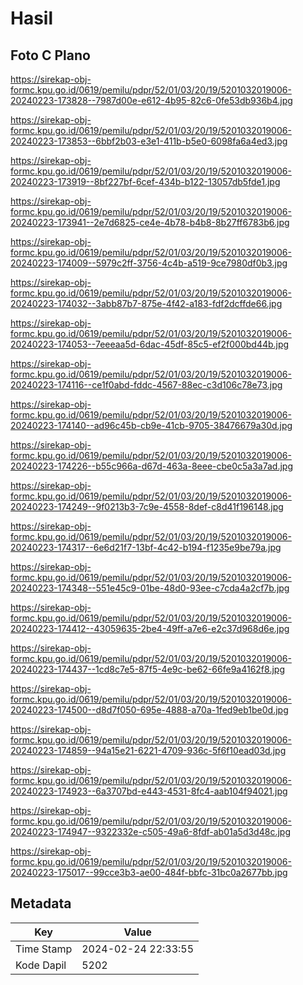 # Hasil

## Foto C Plano

https://sirekap-obj-formc.kpu.go.id/0619/pemilu/pdpr/52/01/03/20/19/5201032019006-20240223-173828--7987d00e-e612-4b95-82c6-0fe53db936b4.jpg

https://sirekap-obj-formc.kpu.go.id/0619/pemilu/pdpr/52/01/03/20/19/5201032019006-20240223-173853--6bbf2b03-e3e1-411b-b5e0-6098fa6a4ed3.jpg

https://sirekap-obj-formc.kpu.go.id/0619/pemilu/pdpr/52/01/03/20/19/5201032019006-20240223-173919--8bf227bf-6cef-434b-b122-13057db5fde1.jpg

https://sirekap-obj-formc.kpu.go.id/0619/pemilu/pdpr/52/01/03/20/19/5201032019006-20240223-173941--2e7d6825-ce4e-4b78-b4b8-8b27ff6783b6.jpg

https://sirekap-obj-formc.kpu.go.id/0619/pemilu/pdpr/52/01/03/20/19/5201032019006-20240223-174009--5979c2ff-3756-4c4b-a519-9ce7980df0b3.jpg

https://sirekap-obj-formc.kpu.go.id/0619/pemilu/pdpr/52/01/03/20/19/5201032019006-20240223-174032--3abb87b7-875e-4f42-a183-fdf2dcffde66.jpg

https://sirekap-obj-formc.kpu.go.id/0619/pemilu/pdpr/52/01/03/20/19/5201032019006-20240223-174053--7eeeaa5d-6dac-45df-85c5-ef2f000bd44b.jpg

https://sirekap-obj-formc.kpu.go.id/0619/pemilu/pdpr/52/01/03/20/19/5201032019006-20240223-174116--ce1f0abd-fddc-4567-88ec-c3d106c78e73.jpg

https://sirekap-obj-formc.kpu.go.id/0619/pemilu/pdpr/52/01/03/20/19/5201032019006-20240223-174140--ad96c45b-cb9e-41cb-9705-38476679a30d.jpg

https://sirekap-obj-formc.kpu.go.id/0619/pemilu/pdpr/52/01/03/20/19/5201032019006-20240223-174226--b55c966a-d67d-463a-8eee-cbe0c5a3a7ad.jpg

https://sirekap-obj-formc.kpu.go.id/0619/pemilu/pdpr/52/01/03/20/19/5201032019006-20240223-174249--9f0213b3-7c9e-4558-8def-c8d41f196148.jpg

https://sirekap-obj-formc.kpu.go.id/0619/pemilu/pdpr/52/01/03/20/19/5201032019006-20240223-174317--6e6d21f7-13bf-4c42-b194-f1235e9be79a.jpg

https://sirekap-obj-formc.kpu.go.id/0619/pemilu/pdpr/52/01/03/20/19/5201032019006-20240223-174348--551e45c9-01be-48d0-93ee-c7cda4a2cf7b.jpg

https://sirekap-obj-formc.kpu.go.id/0619/pemilu/pdpr/52/01/03/20/19/5201032019006-20240223-174412--43059635-2be4-49ff-a7e6-e2c37d968d6e.jpg

https://sirekap-obj-formc.kpu.go.id/0619/pemilu/pdpr/52/01/03/20/19/5201032019006-20240223-174437--1cd8c7e5-87f5-4e9c-be62-66fe9a4162f8.jpg

https://sirekap-obj-formc.kpu.go.id/0619/pemilu/pdpr/52/01/03/20/19/5201032019006-20240223-174500--d8d7f050-695e-4888-a70a-1fed9eb1be0d.jpg

https://sirekap-obj-formc.kpu.go.id/0619/pemilu/pdpr/52/01/03/20/19/5201032019006-20240223-174859--94a15e21-6221-4709-936c-5f6f10ead03d.jpg

https://sirekap-obj-formc.kpu.go.id/0619/pemilu/pdpr/52/01/03/20/19/5201032019006-20240223-174923--6a3707bd-e443-4531-8fc4-aab104f94021.jpg

https://sirekap-obj-formc.kpu.go.id/0619/pemilu/pdpr/52/01/03/20/19/5201032019006-20240223-174947--9322332e-c505-49a6-8fdf-ab01a5d3d48c.jpg

https://sirekap-obj-formc.kpu.go.id/0619/pemilu/pdpr/52/01/03/20/19/5201032019006-20240223-175017--99cce3b3-ae00-484f-bbfc-31bc0a2677bb.jpg


## Metadata

| Key        | Value               |
| ---------- | ------------------- |
| Time Stamp | 2024-02-24 22:33:55 |
| Kode Dapil | 5202                |



